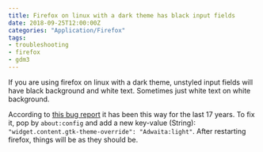 ```yaml
---
title: Firefox on linux with a dark theme has black input fields
date: 2018-09-25T12:00:00Z
categories: "Application/Firefox"
tags:
- troubleshooting
- firefox
- gdm3
---
```

If you are using firefox on linux with a dark theme, unstyled input fields will have black background and white text. Sometimes just white text on white background.

According to [this bug report](https://bugzilla.mozilla.org/show_bug.cgi?id=1283086) it has been this way for the last 17 years. To fix it, pop by `about:config` and add a new key-value (String): `"widget.content.gtk-theme-override": "Adwaita:light"`. After restarting firefox, things will be as they should be.

